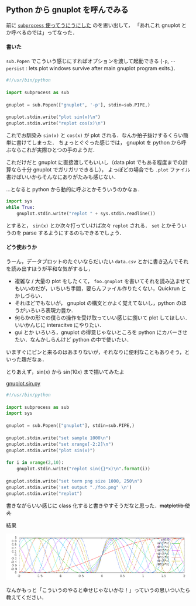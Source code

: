 Python から gnuplot を呼んでみる
--------------------------------

前に [`subprocess` 使ってうにうにした](./2.python-subprocess.md) のを思い出して，
「あれこれ gnuplot とか呼べるのでは」ってなった．

#### 書いた

`sub.Popen` でこういう感じにすればオプションを渡して起動できる (`-p`, `--persist` : lets plot windows survive after main gnuplot program exits.)．

```python
#!/usr/bin/python

import subprocess as sub

gnuplot = sub.Popen(["gnuplot", '-p'], stdin=sub.PIPE,)

gnuplot.stdin.write("plot sin(x)\n")
gnuplot.stdin.write("replot cos(x)\n")
```

これでお馴染み `sin(x)` と `cos(x)` が plot される．なんか拍子抜けするくらい簡単に書けてしまった．
ちょっとぐぐった感じでは， gnuplot を python から呼ぶならこれが実際ひとつの手のようだ．

これだけだと gnuplot に直接渡してもいいし（data plot でもある程度までの計算なら十分 gnuplot でガリガリできるし），
よっぽどの場合でも `.plot` ファイル書けばいいからそんなにありがたみも感じない．

…となると python から動的に呼ぶとかそういうのかなぁ．

```python
import sys
while True:
    gnuplot.stdin.write("replot " + sys.stdin.readline())
```

とすると， `sin(x)` とか次々打っていけば次々 `replot` される．
`set` とかそういうのを parse するようにするのもできるでしょう．

#### どう使おうか
うーん，データプロットのたぐいならだいたい `data.csv` とかに書き込んでそれを読み出すほうが平和な気がするし，

* 複雑な / 大量の plot をしたくて， `foo.gnuplot` を書いてそれを読み込ませてもいいのだが，いちいち手間，要らんファイル作りたくない，Quickrun とかしづらい．
* それほどでもないが， gnuplot の構文とかよく覚えてないし，python のほうがいろいろ表現力豊か．
* 何らかの形での僕らの操作を受け取っていい感じに捌いて plot してほしい．いいかんじに interacitve にやりたい．
* gui とか いろいろ，gnuplot の得意じゃないところを python にカバーさせたい．なんかしらんけど python の中で使いたい．

いますぐにピンと来るのはあまりないが，それなりに便利なこともありそう，といった趣だなぁ．

とりあえず，sin(x) から sin(10x) まで描いてみたよ

[gnuplot.sin.py](../../Scripts/17Nov2013.gnuplot.py)

```python
#!/usr/bin/python

import subprocess as sub
import sys

gnuplot = sub.Popen(["gnuplot"], stdin=sub.PIPE,)

gnuplot.stdin.write("set sample 1000\n")
gnuplot.stdin.write("set xrange[-2:2]\n")
gnuplot.stdin.write("plot sin(x)")

for i in xrange(2,10):
    gnuplot.stdin.write("replot sin({}*x)\n".format(i))

gnuplot.stdin.write("set term png size 1000, 250\n")
gnuplot.stdin.write('set output "./foo.png" \n')
gnuplot.stdin.write("replot")
```

書きながらいい感じに class 化すると書きやすそうだなと思った．<del>matplotlib 使え</del>

結果

![sinnx.png](../../Pictures/17Nov2013-sinnx.png?raw=true)


なんかもっと「こういうのやると幸せじゃないかな！」っていうの思いついたら教えてください．
